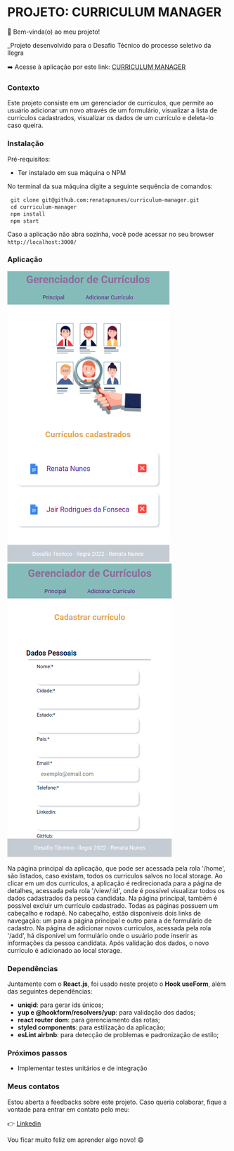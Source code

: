 # PROJETO: CURRICULUM MANAGER
👋 Bem-vinda(o) ao meu projeto! 

_Projeto desenvolvido para o Desafio Técnico do processo seletivo da Ilegra

➡️ Acesse à aplicação por este link: [CURRICULUM MANAGER](https://curriculum-manager.vercel.app/home)

### Contexto
Este projeto consiste em um gerenciador de currículos, que permite ao usuário adicionar um novo através de um formulário, visualizar a lista de currículos cadastrados, visualizar os dados de um currículo e deleta-lo caso queira.

### Instalação
Pré-requisitos:

 - Ter instalado em sua máquina o NPM
 
 No terminal da sua máquina digite a seguinte sequência de comandos:

     git clone git@github.com:renatapnunes/curriculum-manager.git
     cd curriculum-manager
     npm install
     npm start
Caso a aplicação não abra sozinha, você pode acessar no seu browser `http://localhost:3000/`

### Aplicação

![Pagina principal da aplicação](https://github.com/renatapnunes/curriculum-manager/blob/main/curriculum-manager/src/assets/home-page.png)
![Formulario de cadastro de curriculo](https://github.com/renatapnunes/curriculum-manager/blob/main/curriculum-manager/src/assets/add-page.png)

Na página principal da aplicação, que pode ser acessada pela rola '/home', são listados, caso existam, todos os currículos salvos no local storage.
Ao clicar em um dos currículos, a aplicação é redirecionada para a página de detalhes, acessada pela rola '/view/:id', onde é possível visualizar todos os dados cadastrados da pessoa candidata.
Na página principal, também é possível excluir um currículo cadastrado.
Todas as páginas possuem um cabeçalho e rodapé. No cabeçalho, estão disponíveis dois links de navegação: um para a página principal e outro para a de formulário de cadastro.
Na página de adicionar novos curriculos, acessada pela rola '/add', há disponível um formulário onde o usuário pode inserir as informações da pessoa candidata. Após validação dos dados, o novo currículo é adicionado ao local storage.

### Dependências
Juntamente com o **React.js**, foi usado neste projeto o **Hook useForm**, além das seguintes dependências:

- **uniqid**: para gerar ids únicos;
- **yup e @hookform/resolvers/yup**: para validação dos dados;
- **react router dom**: para gerenciamento das rotas;
- **styled components**: para estilização da aplicação;
- **esLint airbnb**: para detecção de problemas e padronização de estilo;

### Próximos passos

 - Implementar testes unitários e de integração

### Meus contatos
Estou aberta a feedbacks sobre este projeto.
Caso queria colaborar, fique a vontade para entrar em contato pelo meu:

👉 [Linkedin](https://www.linkedin.com/in/renata-p-nunes/)

Vou ficar muito feliz em aprender algo novo! 😄
